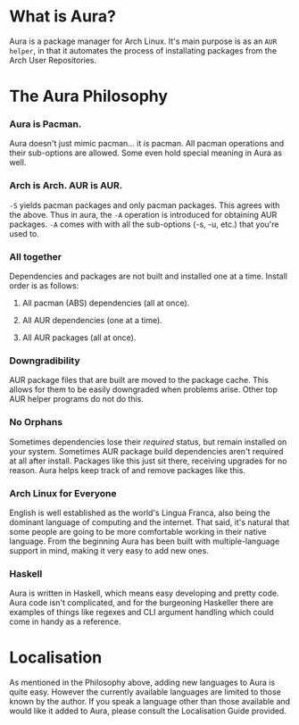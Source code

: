 What is Aura?
=============
Aura is a package manager for Arch Linux. It's main purpose is as an
`AUR helper`, in that it automates the process of installating packages
from the Arch User Repositories.

The Aura Philosophy
===================
### Aura is Pacman.
  Aura doesn't just mimic pacman... it _is_ pacman.
  All pacman operations and their sub-options are allowed.
  Some even hold special meaning in Aura as well.

### Arch is Arch. AUR is AUR.
  `-S` yields pacman packages and only pacman packages. This agrees with
  the above. Thus in aura, the `-A` operation is introduced for obtaining
  AUR packages. `-A` comes with with all the sub-options (-s, -u, etc.)
  that you're used to.  

### All together
Dependencies and packages are not built and installed one at a time.
Install order is as follows:

1. All pacman (ABS) dependencies (all at once).

2. All AUR dependencies (one at a time).

3. All AUR packages (all at once).
  
### Downgradibility
  AUR package files that are built are moved to the package cache.
  This allows for them to be easily downgraded when problems arise.
  Other top AUR helper programs do not do this. 

### No Orphans
  Sometimes dependencies lose their *required* status, but remain
  installed on your system. Sometimes AUR package build dependencies
  aren't required at all after install. Packages like this just
  sit there, receiving upgrades for no reason.
  Aura helps keep track of and remove packages like this. 

### Arch Linux for Everyone
  English is well established as the world's Lingua Franca, also being
  the dominant language of computing and the internet. That said, it's
  natural that some people are going to be more comfortable working
  in their native language. From the beginning Aura has been built with
  multiple-language support in mind, making it very easy to add new ones.

### Haskell
  Aura is written in Haskell, which means easy developing and pretty code.
  Aura code isn't complicated, and for the burgeoning Haskeller there
  are examples of things like regexes and CLI argument handling which
  could come in handy as a reference.

Localisation
============
As mentioned in the Philosophy above, adding new languages to Aura is
quite easy. However the currently available languages are limited to
those known by the author. If you speak a language other than those
available and would like it added to Aura, please consult the 
Localisation Guide provided.